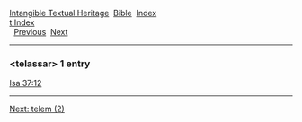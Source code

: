 [Intangible Textual Heritage](../../index)  [Bible](../index) 
[Index](index)   
[t Index](_t_)  
  [Previous](c11353)  [Next](c11355) 

------------------------------------------------------------------------

### &lt;telassar&gt; 1 entry

[Isa 37:12](../kjv/isa037.htm#012)  

------------------------------------------------------------------------

[Next: telem (2)](c11355)
